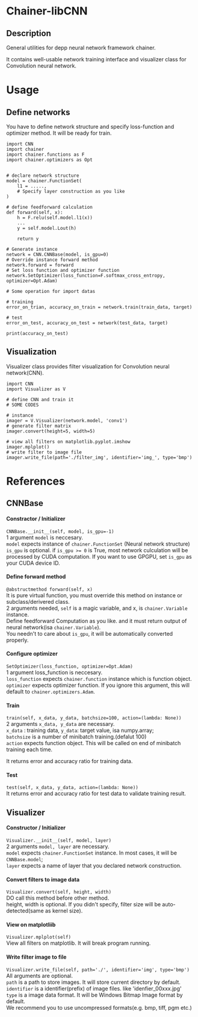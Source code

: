 # Chainer-libCNN
## Description
General utilities for depp neural network framework chainer.

It contains well-usable network training interface and visualizer class for Convolution neural network.

# Usage
## Define networks
You have to define network structure and specify loss-function and optimizer method.
It will be ready for train.
```
import CNN
import chainer
import chainer.functions as F
import chainer.optimizers as Opt


# declare network structure
model = chainer.FunctionSet(
	l1 = .....,
    # Specify layer construction as you like
)

# define feedforward calculation
def forward(self, x):
	h = F.relu(self.model.l1(x))
    ...
    y = self.model.Lout(h)
    
    return y

# Generate instance
network = CNN.CNNBase(model, is_gpu=0)
# Override instance forward method
network.forward = forward
# Set loss function and optimizer function
network.SetOptimizer(loss_function=F.softmax_cross_entropy, optimizer=Opt.Adam)

# Some operation for import datas

# training
error_on_trian, accuracy_on_train = network.train(train_data, target)

# test
error_on_test, accuracy_on_test = network(test_data, target)

print(accuracy_on_test)
```

## Visualization
Visualizer class provides filter visualization for Convolution neural network(CNN).
```
import CNN
import Visualizer as V

# define CNN and train it
# SOME CODES

# instance
imager = V.Visualizer(network.model, 'conv1')
# generate filter matrix
imager.convert(height=5, width=5)

# view all filters on matplotlib.pyplot.imshow
imager.mplplot()
# write filter to image file
imager.write_file(path='./filter_img', identifier='img_', type='bmp')
```

# References
## CNNBase
#### Constractor / Initializer
`CNNBase.__init__(self, model, is_gpu=-1)`  
1 argument `model` is neccesary.  
`model` expects instance of `chainer.FunctionSet` (Neural network structure)  
`is_gpu` is optional. if `is_gpu >= 0` is True, most network culculation will be processed by CUDA computation.
If you want to use GPGPU, set `is_gpu` as your CUDA device ID.

#### Define forward method
`@abstructmethod forward(self, x)`  
It is pure virtual function, you must override this method on instance or subclass/derivered class.  
2 arguments needed, `self` is a magic variable, and x, is `chainer.Variable` instance.  
Define feedforward Computation as you like. and it must return output of neural network(isa `chainer.Variable`).  
You needn't to care about `is_gpu`, it will be automatically converted properly.

#### Configure optimizer
`SetOptimizer(loss_function, optimizer=Opt.Adam)`  
1 argument loss_function is neccesary.  
`loss_function` expects `chainer.function` instance which is function object.  
`optimizer` expects optimizer function. If you ignore this argument, this will default to  `chainer.optimizers.Adam`.

#### Train
`train(self, x_data, y_data, batchsize=100, action=(lambda: None))`  
2 arguments `x_data, y_data` are necessary.  
`x_data` : training data, `y_data`: target value, isa numpy.array;  
`batchsize` is a number of minibatch training.(defalut 100)  
`action` expects function object. This will be called on end of  minibatch training each time.  

It returns error and accuracy ratio for training data.
#### Test
`test(self, x_data, y_data, action=(lambda: None))`  
It returns error and accuracy ratio for test data to validate training result.

## Visualizer
#### Constructor / Initializer
`Visualizer.__init__(self, model, layer)`  
2 arguments `model, layer` are necessary.  
`model` expects `chainer.FunctionSet` instance. In most cases, it will be `CNNBase.model`;  
`layer` expects a name of layer that you declared network construction.  

#### Convert filters to image data
`Visualizer.convert(self, height, width)`  
DO call this method before other method.  
height, width is optional. If you didn't specify, filter size will be auto-detected(same as kernel size).

#### View on matplotliib
`Visualizer.mplplot(self)`  
View all filters on matplotlib. It will break program running.

#### Write filter image to file
`Visualizer.write_file(self, path='./', identifier='img', type='bmp')`  
All arguments are optional.  
`path` is a path to store images. It will store current directory by default.  
`identifier` is a identifier(prefix) of image files. like 'idenfier_00xxx.jpg'  
`type` is a image data format. It will be Windows Bitmap Image format by default.  
We recommend you to use uncompressed formats(e.g. bmp, tiff, pgm etc.)
